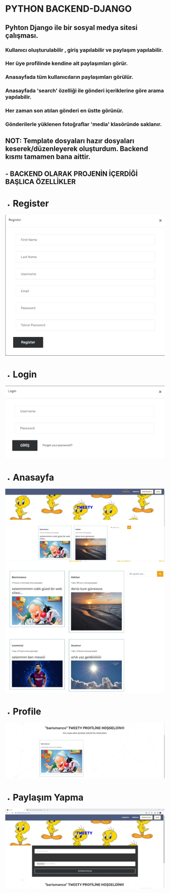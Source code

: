 #  PYTHON BACKEND-DJANGO

## Pyhton Django ile bir sosyal medya sitesi çalışması.
### Kullanıcı oluşturulabilir , giriş yapılabilir ve paylaşım yapılabilir. 
### Her üye profilinde kendine ait paylaşımları görür.
### Anasayfada tüm kullanıcıların paylaşımları görülür.
### Anasayfada 'search' özelliği ile gönderi içeriklerine göre arama yapılabilir.
### Her zaman son atılan gönderi en üstte görünür.
### Gönderilerle yüklenen fotoğraflar 'media' klasöründe saklanır.
## NOT: Template dosyaları hazır dosyaları keserek/düzenleyerek oluşturdum. Backend kısmı tamamen bana aittir.
## - BACKEND OLARAK PROJENİN İÇERDİĞİ BAŞLICA ÖZELLİKLER

- # Register 
![register](register.jpg)

- # Login
![login](login.jpg)

- # Anasayfa
![homepage](anasyf.jpg)
![homepage2](anasayfa2.jpg)

- # Profile
![profile](profile.jpg)

- # Paylaşım Yapma
![share](gonderi_paylas.jpg)
